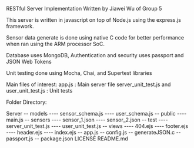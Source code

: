 RESTful Server Implementation
Written by Jiawei Wu of Group 5 

This server is written in javascript on top of Node.js
using the express.js framework.

Sensor data generate is done using native C code 
for better performance when ran using the 
ARM processor SoC. 

Database uses MongoDB, Authentication and security uses passport and 
JSON Web Tokens

Unit testing done using Mocha, Chai, and Supertest libraries

Main files of interest:
app.js : Main server file
server_unit_test.js and user_unit_test.js : Unit tests

Folder Directory:

Server
-- models
---- sensor_schema.js
---- user_schema.js
-- public
---- main.js
-- sensors
---- sensor_1.json
---- sensor_2.json
-- test
---- server_unit_test.js
---- user_unit_test.js
-- views
---- 404.ejs
---- footer.ejs
---- header.ejs
---- index.ejs
-- app.js
-- config.js
-- generateJSON.c
-- passport.js
-- package.json
LICENSE
README.md

